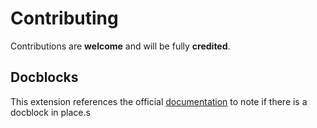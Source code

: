 # Contributing

Contributions are **welcome** and will be fully **credited**.

## Docblocks

This extension references the official [documentation](https://laravel.com/docs/6.x/eloquent-relationships) to note if there is a docblock in place.s